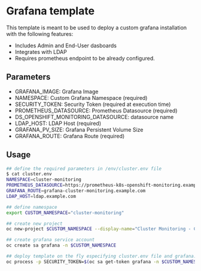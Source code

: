 # Grafana template

This template is meant to be used to deploy a custom grafana installation with the following features:
- Includes Admin and End-User dasboards
- Integrates with LDAP
- Requires prometheus endpoint to be already configured.

## Parameters
- GRAFANA_IMAGE: Grafana Image
- NAMESPACE: Custom Grafana Namespace (required) 
- SECURITY_TOKEN: Security Token (required at execution time) 
- PROMETHEUS_DATASOURCE: Prometheus Datasource (required) 
- DS_OPENSHIFT_MONITORING_DATASOURCE: datasource name
- LDAP_HOST: LDAP Host (required) 
- GRAFANA_PV_SIZE: Grafana Persistent Volume Size 
- GRAFANA_ROUTE: Grafana Route (required) 

## Usage

```sh
## define the required parameters in /env/cluster.env file
$ cat cluster.env
NAMESPACE=cluster-monitoring
PROMETHEUS_DATASOURCE=https://prometheus-k8s-openshift-monitoring.example.com
GRAFANA_ROUTE=grafana-cluster-monitoring.example.com
LDAP_HOST=ldap.example.com

## define namespace
export CUSTOM_NAMESPACE="cluster-monitoring"

## create new project
oc new-project $CUSTOM_NAMESPACE --display-name="Cluster Monitoring - Custom Grafana Dashboards"

## create grafana service account
oc create sa grafana -n $CUSTOM_NAMESPACE

## deploy template on the fly especifying cluster.env file and grafana.yaml template
oc process -p SECURITY_TOKEN=$(oc sa get-token grafana -n $CUSTOM_NAMESPACE) --param-file=cluster.env -f template/grafana.yaml | oc apply -f -
```